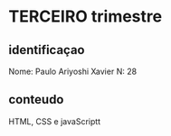 # TERCEIRO trimestre

## identificaçao
Nome: Paulo Ariyoshi Xavier N: 28

## conteudo 
HTML, CSS e javaScriptt
